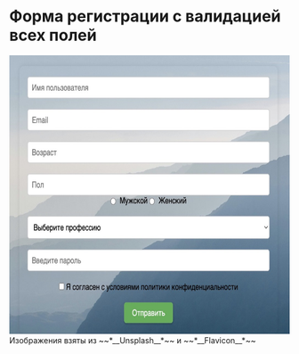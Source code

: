 # Форма регистрации с валидацией всех полей

<img src="/assets//images/readmi.jpeg" height="500">
Изображения взяты из ~~*__Unsplash__*~~ и  ~~*__Flavicon__*~~
